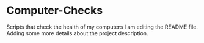 # Computer-Checks
Scripts that check the health of my computers
I am editing the README file. Adding some more details about the project description.
